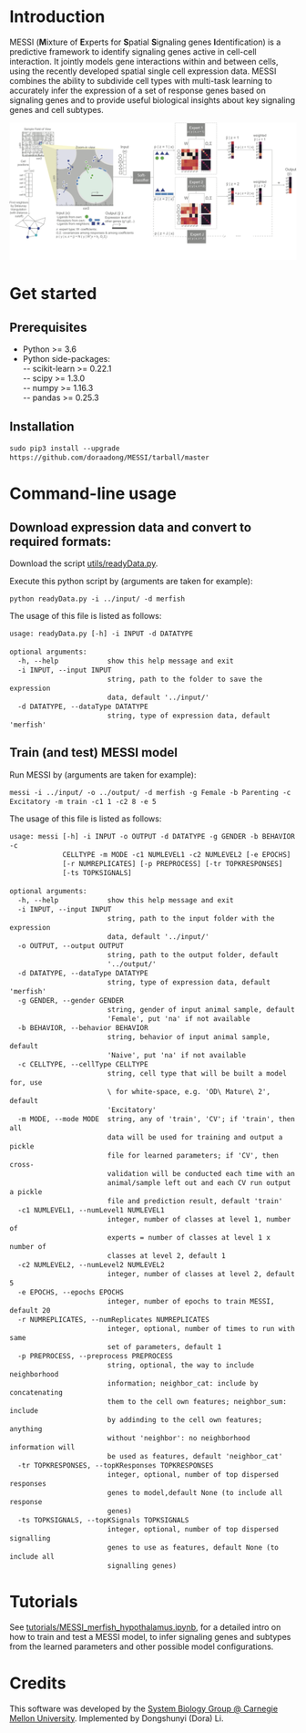 # Introduction
MESSI (**M**ixture of **E**xperts for **S**patial **S**ignaling genes **I**dentification) is a predictive framework to identify signaling genes active in cell-cell interaction. It jointly models gene interactions within and between cells, using the recently developed spatial single cell expression data. MESSI combines the ability to subdivide cell types with multi-task learning to accurately infer the expression of a set of response genes based on signaling genes and to provide useful biological insights about key signaling genes and cell subtypes. 

![flowchart](./method_diagram.png)

# Get started 
## Prerequisites 
* Python >= 3.6
* Python side-packages:  
-- scikit-learn >= 0.22.1  
-- scipy >= 1.3.0  
-- numpy >= 1.16.3  
-- pandas >= 0.25.3  

## Installation 

```shell
sudo pip3 install --upgrade  https://github.com/doraadong/MESSI/tarball/master
```

# Command-line usage 

## Download expression data and convert to required formats:

Download the script [utils/readyData.py](utils/readyData.py). 

Execute this python script by (arguments are taken for example): 

```shell
python readyData.py -i ../input/ -d merfish
```
The usage of this file is listed as follows:  

```shell
usage: readyData.py [-h] -i INPUT -d DATATYPE

optional arguments:
  -h, --help            show this help message and exit
  -i INPUT, --input INPUT
                        string, path to the folder to save the expression
                        data, default '../input/'
  -d DATATYPE, --dataType DATATYPE
                        string, type of expression data, default 'merfish'

```

## Train (and test) MESSI model 

Run MESSI by (arguments are taken for example): 

```shell
messi -i ../input/ -o ../output/ -d merfish -g Female -b Parenting -c Excitatory -m train -c1 1 -c2 8 -e 5
```
The usage of this file is listed as follows:  

```shell
usage: messi [-h] -i INPUT -o OUTPUT -d DATATYPE -g GENDER -b BEHAVIOR -c
             CELLTYPE -m MODE -c1 NUMLEVEL1 -c2 NUMLEVEL2 [-e EPOCHS]
             [-r NUMREPLICATES] [-p PREPROCESS] [-tr TOPKRESPONSES]
             [-ts TOPKSIGNALS]

optional arguments:
  -h, --help            show this help message and exit
  -i INPUT, --input INPUT
                        string, path to the input folder with the expression
                        data, default '../input/'
  -o OUTPUT, --output OUTPUT
                        string, path to the output folder, default
                        '../output/'
  -d DATATYPE, --dataType DATATYPE
                        string, type of expression data, default 'merfish'
  -g GENDER, --gender GENDER
                        string, gender of input animal sample, default
                        'Female', put 'na' if not available
  -b BEHAVIOR, --behavior BEHAVIOR
                        string, behavior of input animal sample, default
                        'Naive', put 'na' if not available
  -c CELLTYPE, --cellType CELLTYPE
                        string, cell type that will be built a model for, use
                        \ for white-space, e.g. 'OD\ Mature\ 2', default
                        'Excitatory'
  -m MODE, --mode MODE  string, any of 'train', 'CV'; if 'train', then all
                        data will be used for training and output a pickle
                        file for learned parameters; if 'CV', then cross-
                        validation will be conducted each time with an
                        animal/sample left out and each CV run output a pickle
                        file and prediction result, default 'train'
  -c1 NUMLEVEL1, --numLevel1 NUMLEVEL1
                        integer, number of classes at level 1, number of
                        experts = number of classes at level 1 x number of
                        classes at level 2, default 1
  -c2 NUMLEVEL2, --numLevel2 NUMLEVEL2
                        integer, number of classes at level 2, default 5
  -e EPOCHS, --epochs EPOCHS
                        integer, number of epochs to train MESSI, default 20
  -r NUMREPLICATES, --numReplicates NUMREPLICATES
                        integer, optional, number of times to run with same
                        set of parameters, default 1
  -p PREPROCESS, --preprocess PREPROCESS
                        string, optional, the way to include neighborhood
                        information; neighbor_cat: include by concatenating
                        them to the cell own features; neighbor_sum: include
                        by addinding to the cell own features; anything
                        without 'neighbor': no neighborhood information will
                        be used as features, default 'neighbor_cat'
  -tr TOPKRESPONSES, --topKResponses TOPKRESPONSES
                        integer, optional, number of top dispersed responses
                        genes to model,default None (to include all response
                        genes)
  -ts TOPKSIGNALS, --topKSignals TOPKSIGNALS
                        integer, optional, number of top dispersed signalling
                        genes to use as features, default None (to include all
                        signalling genes)
```

# Tutorials

See [tutorials/MESSI_merfish_hypothalamus.ipynb](tutorials/MESSI_merfish_hypothalamus.ipynb), for a detailed intro on how to train and test a MESSI model, to infer signaling genes and subtypes from the learned parameters and other possible model configurations. 


# Credits
This software was developed by the [System Biology Group @ Carnegie Mellon University](http://sb.cs.cmu.edu/).
Implemented by Dongshunyi (Dora) Li. 


